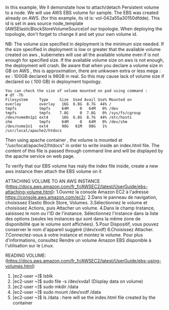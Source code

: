 In this example,
We ll demonstate how to attach/detach Persistent volume to a node.
We will use AWS EBS volume for sample. The EBS was created already on AWS.
(for this example, its id is: vol-042a55a30150dfdde). This id is set in aws source node_template
(AWSElasticBlockStoreVolumeSource)of our topologie.
When deploying the topologie, don't forget to change it and set your own volume id.

NB: The volume size specified in deployment is the minimum size needed.
    If the size specified in deployment is low or greater that the available volume created on aws ,
    kubernetes will use all the available volume even if is not enough for specified size.
    If the available volume size on aws is not enough, the deployment will crash.
    Be aware that when you declare a volume size in GB on AWS , this is approximation,
    there are unkwown extra or less mega : ex  : 100GB  declared   is 98GB in real.
    So this may cause lack of volume size if declared so ( 100 GB)  in deployment topology.

    You can check the size of volume mounted on pod using command :
    # df -Th
    Filesystem     Type     Size  Used Avail Use% Mounted on
    overlay        overlay   16G  6.8G  8.7G  44% /
    tmpfs          tmpfs     64M     0   64M   0% /dev
    tmpfs          tmpfs    7.8G     0  7.8G   0% /sys/fs/cgroup
    /dev/nvme0n1p1 ext4      16G  6.8G  8.7G  44% /etc/hosts
    shm            tmpfs     64M     0   64M   0% /dev/shm
    /dev/nvme1n1   ext4      98G   61M   98G   1% /usr/local/apache2/htdocs



Then using apache container , the volume is mounted at "/usr/local/apache2/htdocs"
in order to write inside an index.html file.
The content of this file is passed through command line and will be displayed by
the apache service on web page.

To verify that our EBS volume has realy the index file inside, create a new aws instance
then attach the EBS volume on it

ATTACHING VOLUME TO AN AWS INSTANCE (https://docs.aws.amazon.com/fr_fr/AWSEC2/latest/UserGuide/ebs-attaching-volume.html):
1.Ouvrez la console Amazon EC2 à l'adresse https://console.aws.amazon.com/ec2/.
2.Dans le panneau de navigation, choisissez Elastic Block Store, Volumes.
3.Sélectionnez le volume et choisissez Actions, puis Attacher un volume.
4.Dans le champ Instance, saisissez le nom ou l'ID de l'instance.
  Sélectionnez l'instance dans la liste des options (seules les instances qui sont dans la même
  zone de disponibilité que le volume sont affichées).
5.Pour Dispositif, vous pouvez conserver le nom d'appareil suggéré (/dev/xvdf)
6.Choisissez Attacher.
7.Connectez-vous à votre instance et montez le volume. Pour plus d'informations,
  consultez Rendre un volume Amazon EBS disponible à l'utilisation sur le Linux.

READING VOLUME: (https://docs.aws.amazon.com/fr_fr/AWSEC2/latest/UserGuide/ebs-using-volumes.html)
1. [ec2-user ~]$ lsblk
2. [ec2-user ~]$ sudo file -s /dev/xvda1    (Display data on volume)
3. [ec2-user ~]$ sudo mkdir /data
4. [ec2-user ~]$ sudo mount /dev/xvdf /data
5. [ec2-user ~]$ ls /data  : here will se the index.html file created by the container



